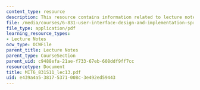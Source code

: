```yaml
---
content_type: resource
description: This resource contains information related to lecture notes.
file: /media/courses/6-831-user-interface-design-and-implementation-spring-2011/e439a4a538175371008c3e492ed59443_MIT6_831S11_lec13.pdf
file_type: application/pdf
learning_resource_types:
- Lecture Notes
ocw_type: OCWFile
parent_title: Lecture Notes
parent_type: CourseSection
parent_uid: c9488efa-21ae-f733-67eb-608ddf9ff7cc
resourcetype: Document
title: MIT6_831S11_lec13.pdf
uid: e439a4a5-3817-5371-008c-3e492ed59443
---
```

